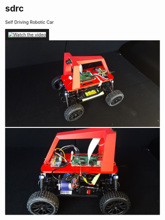 # sdrc
Self Driving Robotic Car


<a href="http://www.youtube.com/watch?feature=player_embedded&v=paPWSxHZP8o" target="_blank">
 <img src="http://img.youtube.com/vi/paPWSxHZP8o/mqdefault.jpg" alt="Watch the video" width="480" height="360" border="10" />
</a>


<img src="./images/sdrc-img.jpg">

<img src="./images/sdrc-img2.jpg">
